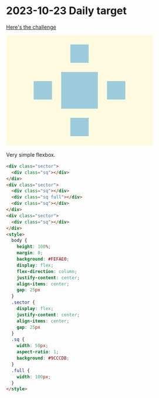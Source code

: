 # 2023-10-23 Daily target

[Here's the challenge](https://cssbattle.dev/play/qBFo0CsY54gprNYVyzGL)

![challenge image](2023-10-23.png)

Very simple flexbox.

```html
<div class="sector">
  <div class="sq"></div>
</div>
<div class="sector">
  <div class="sq"></div>
  <div class="sq full"></div>
  <div class="sq"></div>
</div>
<div class="sector">
  <div class="sq"></div>
</div>
<style>
  body {
    height: 100%;
    margin: 0;
    background: #FEFAE0;
    display: flex;
    flex-direction: column;
    justify-content: center;
    align-items: center;
    gap: 25px
  }
  .sector {
    display: flex;
    justify-content: center;
    align-items: center;
    gap: 25px
  }
  .sq {
    width: 50px;
    aspect-ratio: 1;
    background: #9CCCDB;
  }
  .full {
    width: 100px;
  }
</style>
```
